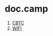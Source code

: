 # doc.camp

1. [CBTC](https://github.com/Jason-Wei-CAN/doc.camp/tree/master/CBTC)
2. [WIFI](https://github.com/Jason-Wei-CAN/doc.camp/tree/master/WIFI)

